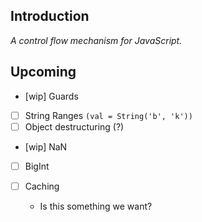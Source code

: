 ## Introduction

_A control flow mechanism for JavaScript._

## Upcoming

- [wip] Guards
- [ ] String Ranges `(val = String('b', 'k'))`
- [ ] Object destructuring (?)
- [wip] NaN
- [ ] BigInt

- [ ] Caching
  - Is this something we want?
